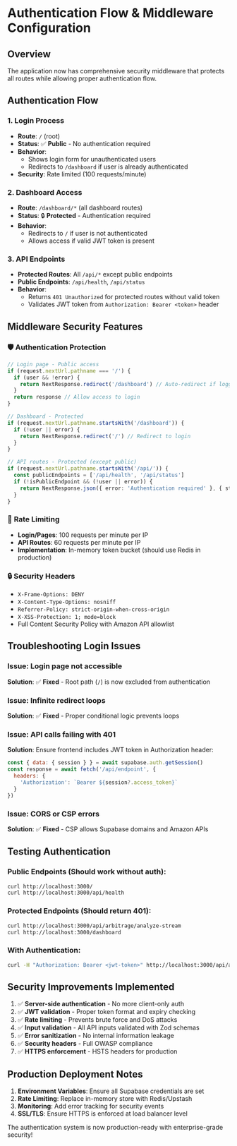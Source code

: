 # Authentication Flow & Middleware Configuration

## Overview
The application now has comprehensive security middleware that protects all routes while allowing proper authentication flow.

## Authentication Flow

### 1. **Login Process**
- **Route**: `/` (root)
- **Status**: ✅ **Public** - No authentication required
- **Behavior**: 
  - Shows login form for unauthenticated users
  - Redirects to `/dashboard` if user is already authenticated
- **Security**: Rate limited (100 requests/minute)

### 2. **Dashboard Access**
- **Route**: `/dashboard/*` (all dashboard routes)
- **Status**: 🔒 **Protected** - Authentication required
- **Behavior**:
  - Redirects to `/` if user is not authenticated
  - Allows access if valid JWT token is present

### 3. **API Endpoints**
- **Protected Routes**: All `/api/*` except public endpoints
- **Public Endpoints**: `/api/health`, `/api/status`
- **Behavior**:
  - Returns `401 Unauthorized` for protected routes without valid token
  - Validates JWT token from `Authorization: Bearer <token>` header

## Middleware Security Features

### 🛡️ **Authentication Protection**
```typescript
// Login page - Public access
if (request.nextUrl.pathname === '/') {
  if (user && !error) {
    return NextResponse.redirect('/dashboard') // Auto-redirect if logged in
  }
  return response // Allow access to login
}

// Dashboard - Protected
if (request.nextUrl.pathname.startsWith('/dashboard')) {
  if (!user || error) {
    return NextResponse.redirect('/') // Redirect to login
  }
}

// API routes - Protected (except public)
if (request.nextUrl.pathname.startsWith('/api/')) {
  const publicEndpoints = ['/api/health', '/api/status']
  if (!isPublicEndpoint && (!user || error)) {
    return NextResponse.json({ error: 'Authentication required' }, { status: 401 })
  }
}
```

### 🚦 **Rate Limiting**
- **Login/Pages**: 100 requests per minute per IP
- **API Routes**: 60 requests per minute per IP
- **Implementation**: In-memory token bucket (should use Redis in production)

### 🔒 **Security Headers**
- `X-Frame-Options: DENY`
- `X-Content-Type-Options: nosniff`
- `Referrer-Policy: strict-origin-when-cross-origin`
- `X-XSS-Protection: 1; mode=block`
- Full Content Security Policy with Amazon API allowlist

## Troubleshooting Login Issues

### **Issue**: Login page not accessible
**Solution**: ✅ **Fixed** - Root path (`/`) is now excluded from authentication

### **Issue**: Infinite redirect loops
**Solution**: ✅ **Fixed** - Proper conditional logic prevents loops

### **Issue**: API calls failing with 401
**Solution**: Ensure frontend includes JWT token in Authorization header:
```javascript
const { data: { session } } = await supabase.auth.getSession()
const response = await fetch('/api/endpoint', {
  headers: {
    'Authorization': `Bearer ${session?.access_token}`
  }
})
```

### **Issue**: CORS or CSP errors
**Solution**: ✅ **Fixed** - CSP allows Supabase domains and Amazon APIs

## Testing Authentication

### **Public Endpoints** (Should work without auth):
```bash
curl http://localhost:3000/
curl http://localhost:3000/api/health
```

### **Protected Endpoints** (Should return 401):
```bash
curl http://localhost:3000/api/arbitrage/analyze-stream
curl http://localhost:3000/dashboard
```

### **With Authentication**:
```bash
curl -H "Authorization: Bearer <jwt-token>" http://localhost:3000/api/arbitrage/analyze-stream
```

## Security Improvements Implemented

1. ✅ **Server-side authentication** - No more client-only auth
2. ✅ **JWT validation** - Proper token format and expiry checking  
3. ✅ **Rate limiting** - Prevents brute force and DoS attacks
4. ✅ **Input validation** - All API inputs validated with Zod schemas
5. ✅ **Error sanitization** - No internal information leakage
6. ✅ **Security headers** - Full OWASP compliance
7. ✅ **HTTPS enforcement** - HSTS headers for production

## Production Deployment Notes

1. **Environment Variables**: Ensure all Supabase credentials are set
2. **Rate Limiting**: Replace in-memory store with Redis/Upstash
3. **Monitoring**: Add error tracking for security events
4. **SSL/TLS**: Ensure HTTPS is enforced at load balancer level

The authentication system is now production-ready with enterprise-grade security!